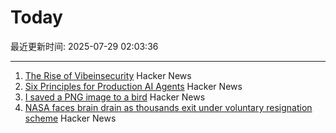 # Today

最近更新时间: 2025-07-29 02:03:36

--- 
1. [The Rise of Vibeinsecurity](https://vibeinsecurity.com/) Hacker News
2. [Six Principles for Production AI Agents](https://www.app.build/blog/six-principles-production-ai-agents) Hacker News
3. [I saved a PNG image to a bird](https://www.youtube.com/watch?v=hCQCP-5g5bo) Hacker News
4. [NASA faces brain drain as thousands exit under voluntary resignation scheme](https://www.theregister.com/2025/07/28/nasa_voluntary_exits/) Hacker News
